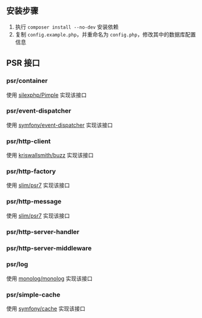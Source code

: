 ## 安装步骤

1. 执行 `composer install --no-dev` 安装依赖
2. 复制 `config.example.php`，并重命名为 `config.php`，修改其中的数据库配置信息

## PSR 接口

### psr/container

使用 [silexphp/Pimple](https://github.com/silexphp/Pimple) 实现该接口

### psr/event-dispatcher

使用 [symfony/event-dispatcher](https://github.com/symfony/event-dispatcher) 实现该接口


### psr/http-client

使用 [kriswallsmith/buzz](https://github.com/kriswallsmith/Buzz) 实现该接口

### psr/http-factory

使用 [slim/psr7](https://github.com/slimphp/Slim-Psr7) 实现该接口

### psr/http-message

使用 [slim/psr7](https://github.com/slimphp/Slim-Psr7) 实现该接口

### psr/http-server-handler

### psr/http-server-middleware

### psr/log

使用 [monolog/monolog](https://github.com/Seldaek/monolog) 实现该接口

### psr/simple-cache

使用 [symfony/cache](https://github.com/symfony/cache) 实现该接口
